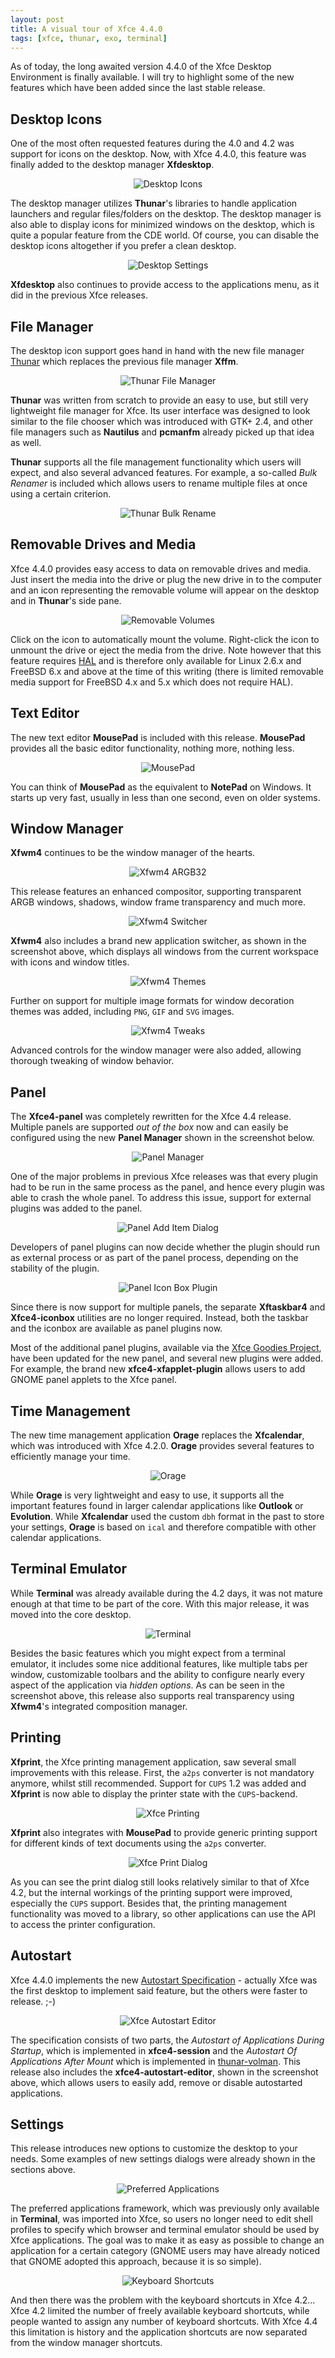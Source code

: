 ```yaml
---
layout: post
title: A visual tour of Xfce 4.4.0
tags: [xfce, thunar, exo, terminal]
---
```


As of today, the long awaited version 4.4.0 of the Xfce Desktop Environment is finally
available. I will try to highlight some of the new features which have been added since
the last stable release.


## Desktop Icons

One of the most often requested features during the 4.0 and 4.2 was support for icons
on the desktop. Now, with Xfce 4.4.0, this feature was finally added to the desktop
manager <b>Xfdesktop</b>.

<center><img src="/images/2007/xfce44-desktop-icons.png" alt="Desktop Icons" /></center>

The desktop manager utilizes <b>Thunar</b>'s libraries to handle application launchers
and regular files/folders on the desktop. The desktop manager is also able to display
icons for minimized windows on the desktop, which is quite a popular feature from the CDE
world. Of course, you can disable the desktop icons altogether if you prefer a clean
desktop.

<center><img src="/images/2007/xfce44-desktop-settings.png" alt="Desktop Settings" /></center> 

<b>Xfdesktop</b> also continues to provide access to the applications menu, as it did in
the previous Xfce releases.


## File Manager

The desktop icon support goes hand in hand with the new file manager <a
href="http://thunar.xfce.org/">Thunar</a> which replaces the previous file manager <b>Xffm</b>.

<center><img src="/images/2007/xfce44-thunar.png" alt="Thunar File Manager" /></center>

<b>Thunar</b> was written from scratch to provide an easy to use, but still very lightweight
file manager for Xfce. Its user interface was designed to look similar to the file chooser
which was introduced with GTK+ 2.4, and other file managers such as <b>Nautilus</b> and
<b>pcmanfm</b> already picked up that idea as well.

<b>Thunar</b> supports all the file management functionality which users will expect, and also
several advanced features. For example, a so-called <i>Bulk Renamer</i> is included which allows
users to rename multiple files at once using a certain criterion.

<center><img src="/images/2007/xfce44-thunar-bulk-rename.png" alt="Thunar Bulk Rename" /></center>


## Removable Drives and Media

Xfce 4.4.0 provides easy access to data on removable drives and media. Just insert the media
into the drive or plug the new drive in to the computer and an icon representing the removable
volume will appear on the desktop and in <b>Thunar</b>'s side pane.

<center><img src="/images/2007/xfce44-removable-volumes.png" alt="Removable Volumes" /></center>

Click on the icon to automatically mount the volume. Right-click the icon to unmount the drive 
or eject the media from the drive. Note however that this feature requires <a
href="http://freedesktop.org/wiki/Software_2fhal">HAL</a> and is therefore only available for 
Linux 2.6.x and FreeBSD 6.x and above at the time of this writing (there is limited removable 
media support for FreeBSD 4.x and 5.x which does not require HAL).


## Text Editor

The new text editor <b>MousePad</b> is included with this release. <b>MousePad</b> provides all
the basic editor functionality, nothing more, nothing less.

<center><img src="/images/2007/xfce44-mousepad.png" alt="MousePad" /></center>

You can think of <b>MousePad</b> as the equivalent to <b>NotePad</b> on Windows. It starts up
very fast, usually in less than one second, even on older systems.


## Window Manager

<b>Xfwm4</b> continues to be the window manager of the hearts.

<center><img src="/images/2007/xfce44-xfwm4-argb32.png" alt="Xfwm4 ARGB32" /></center>

This release features an enhanced compositor, supporting transparent ARGB windows, shadows,
window frame transparency and much more.

<center><img src="/images/2007/xfce44-xfwm4-switcher.png" alt="Xfwm4 Switcher" /></center>

<b>Xfwm4</b> also includes a brand new application switcher, as shown in the screenshot above,
which displays all windows from the current workspace with icons and window titles.

<center><img src="/images/2007/xfce44-xfwm4-themes.png" alt="Xfwm4 Themes" /></center>

Further on support for multiple image formats for window decoration themes was added, including
<code>PNG</code>, <code>GIF</code> and <code>SVG</code> images.

<center><img src="/images/2007/xfce44-xfwm4-tweaks.png" alt="Xfwm4 Tweaks" /></center>

Advanced controls for the window manager were also added, allowing thorough tweaking of window
behavior.


## Panel

The <b>Xfce4-panel</b> was completely rewritten for the Xfce 4.4 release. Multiple panels are
supported <i>out of the box</i> now and can easily be configured using the new <b>Panel
Manager</b> shown in the screenshot below.

<center><img src="/images/2007/xfce44-panel-manager.png" alt="Panel Manager" /></center>

One of the major problems in previous Xfce releases was that every plugin had to be run
in the same process as the panel, and hence every plugin was able to crash the whole
panel. To address this issue, support for external plugins was added to the panel.

<center><img src="/images/2007/xfce44-panel-additem.png" alt="Panel Add Item Dialog" /></center>

Developers of panel plugins can now decide whether the plugin should run as external
process or as part of the panel process, depending on the stability of the plugin.

<center><img src="/images/2007/xfce44-panel-iconbox.png" alt="Panel Icon Box Plugin" /></center>

Since there is now support for multiple panels, the separate <b>Xftaskbar4</b> and
<b>Xfce4-iconbox</b> utilities are no longer required. Instead, both the taskbar and
the iconbox are available as panel plugins now.

Most of the additional panel plugins, available via the <a href="http://goodies.xfce.org/">Xfce
Goodies Project</a>, have been updated for the new panel, and several new plugins were added.
For example, the brand new <b>xfce4-xfapplet-plugin</b> allows users to add GNOME panel applets
to the Xfce panel.


## Time Management

The new time management application <b>Orage</b> replaces the <b>Xfcalendar</b>, which was
introduced with Xfce 4.2.0. <b>Orage</b> provides several features to efficiently manage
your time.

<center><img src="/images/2007/xfce44-orage.png" alt="Orage" /></center>

While <b>Orage</b> is very lightweight and easy to use, it supports all the important features
found in larger calendar applications like <b>Outlook</b> or <b>Evolution</b>. While
<b>Xfcalendar</b> used the custom <code>dbh</code> format in the past to store your settings,
<b>Orage</b> is based on <code>ical</code> and therefore compatible with other calendar
applications.


## Terminal Emulator

While <b>Terminal</b> was already available during the 4.2 days, it was not mature enough at
that time to be part of the core. With this major release, it was moved into the core desktop.

<center><img src="/images/2007/xfce44-terminal.png" alt="Terminal" /></center>

Besides the basic features which you might expect from a terminal emulator, it includes some nice
additional features, like multiple tabs per window, customizable toolbars and the ability
to configure nearly every aspect of the application via <i>hidden options</i>. As can be
seen in the screenshot above, this release also supports real transparency using <b>Xfwm4</b>'s
integrated composition manager.


## Printing

<b>Xfprint</b>, the Xfce printing management application, saw several small improvements with
this release. First, the <code>a2ps</code> converter is not mandatory anymore, whilst still
recommended. Support for <code>CUPS</code> 1.2 was added and <b>Xfprint</b> is now able to
display the printer state with the <code>CUPS</code>-backend.

<center><img src="/images/2007/xfce44-xfprint.png" alt="Xfce Printing" /></center>

<b>Xfprint</b> also integrates with <b>MousePad</b> to provide generic printing support for
different kinds of text documents using the <code>a2ps</code> converter.

<center><img src="/images/2007/xfce44-xfprint-dialog.png" alt="Xfce Print Dialog" /></center>

As you can see the print dialog still looks relatively similar to that of Xfce 4.2, but the
internal workings of the printing support were improved, especially the <code>CUPS</code>
support. Besides that, the printing management functionality was moved to a library, so other
applications can use the API to access the printer configuration.


## Autostart

Xfce 4.4.0 implements the new <a
href="http://freedesktop.org/wiki/Standards_2fautostart_2dspec">Autostart Specification</a> -
actually Xfce was the first desktop to implement said feature, but the others were faster to
release. ;-)

<center><img src="/images/2007/xfce44-autostart.png" alt="Xfce Autostart Editor" /></center>

The specification consists of two parts, the <i>Autostart of Applications During Startup</i>,
which is implemented in <b>xfce4-session</b> and the <i>Autostart Of Applications After
Mount</i> which is implemented in <a
href="http://foo-projects.org/~benny/projects/thunar-volman/index.html">thunar-volman</a>.
This release also includes the <b>xfce4-autostart-editor</b>, shown in the screenshot above,
which allows users to easily add, remove or disable autostarted applications.


## Settings

This release introduces new options to customize the desktop to your needs. Some examples of
new settings dialogs were already shown in the sections above.

<center><img src="/images/2007/xfce44-preferences-applications.png" alt="Preferred Applications" /></center>

The preferred applications framework, which was previously only available in <b>Terminal</b>,
was imported into Xfce, so users no longer need to edit shell profiles to specify which browser
and terminal emulator should be used by Xfce applications. The goal was to make it as easy as
possible to change an application for a certain category (GNOME users may have already noticed
that GNOME adopted this approach, because it is so simple).

<center><img src="/images/2007/xfce44-preferences-keyboard.png" alt="Keyboard Shortcuts" /></center>

And then there was the problem with the keyboard shortcuts in Xfce 4.2... Xfce 4.2 limited
the number of freely available keyboard shortcuts, while people wanted to assign any number
of keyboard shortcuts. With Xfce 4.4 this limitation is history and the application shortcuts
are now separated from the window manager shortcuts.



